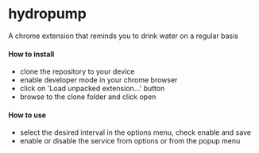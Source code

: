 # hydropump
A chrome extension that reminds you to drink water on a regular basis

#### How to install
- clone the repository to your device
- enable developer mode in your chrome browser
- click on 'Load unpacked extension...' button
- browse to the clone folder and click open


#### How to use
- select the desired interval in the options menu, check enable and save
- enable or disable the service from options or from the popup menu
